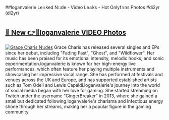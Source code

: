 ##loganvalerie Le𝚊ked N𝚞de - Video Le𝚊ks - Hot Onlyf𝚊ns Photos #di2yr (di2yr)

# <h2><a href="https://mediaupload.pro?title=loganvalerie&ref=9FEB">🔗 New 👉🔴loganvalerie VIDEO Photos</a></h2>

[![Grace Charis N𝚞des](https://i.imgur.com/rIISA9y.gif)](https://mediaupload.pro?title=loganvalerie&ref=9FEB)
Grace Charis has released several singles and EPs since her debut, including "Fading Fast", "Ghost", and "Wildflower". Her music has been praised for its emotional intensity, melodic hooks, and sonic experimentation.loganvalerie is known for her high-energy live performances, which often feature her playing multiple instruments and showcasing her impressive vocal range. She has performed at festivals and venues across the UK and Europe, and has supported established artists such as Tom Odell and Lewis Capaldi.loganvalerie's journey into the world of social media began with her love for gaming. She started streaming on Twitch under the username "GingerBreaker" in 2013, where she gained a small but dedicated following.loganvalerie's charisma and infectious energy shone through her streams, making her a popular figure in the gaming community.